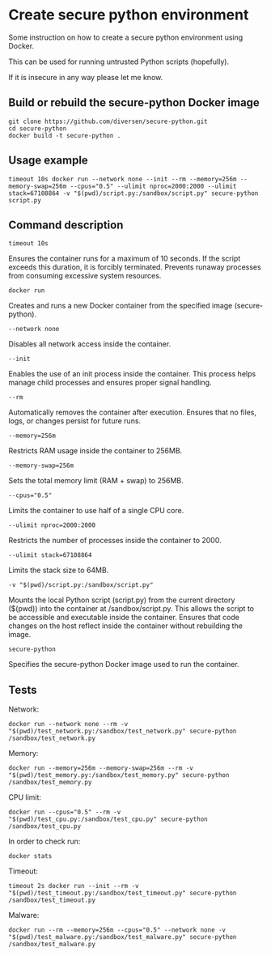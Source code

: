 # Create secure python environment

Some instruction on how to create a secure python environment using Docker.

This can be used for running untrusted Python scripts (hopefully).

If it is insecure in any way please let me know. 

## Build or rebuild the secure-python Docker image

    git clone https://github.com/diversen/secure-python.git
    cd secure-python
    docker build -t secure-python .

## Usage example

    timeout 10s docker run --network none --init --rm --memory=256m --memory-swap=256m --cpus="0.5" --ulimit nproc=2000:2000 --ulimit stack=67108864 -v "$(pwd)/script.py:/sandbox/script.py" secure-python script.py

## Command description

    timeout 10s

Ensures the container runs for a maximum of 10 seconds.
If the script exceeds this duration, it is forcibly terminated.
Prevents runaway processes from consuming excessive system resources.

    docker run

Creates and runs a new Docker container from the specified image (secure-python).

    --network none

Disables all network access inside the container.

    --init

Enables the use of an init process inside the container. This process helps manage child processes and ensures proper signal handling.

    --rm

Automatically removes the container after execution.
Ensures that no files, logs, or changes persist for future runs.

    --memory=256m

Restricts RAM usage inside the container to 256MB.

    --memory-swap=256m

Sets the total memory limit (RAM + swap) to 256MB.

    --cpus="0.5"

Limits the container to use half of a single CPU core.

    --ulimit nproc=2000:2000

Restricts the number of processes inside the container to 2000.

    --ulimit stack=67108864

Limits the stack size to 64MB.

    -v "$(pwd)/script.py:/sandbox/script.py"

Mounts the local Python script (script.py) from the current directory ($(pwd)) into the container at /sandbox/script.py.
This allows the script to be accessible and executable inside the container.
Ensures that code changes on the host reflect inside the container without rebuilding the image.

    secure-python

Specifies the secure-python Docker image used to run the container.

## Tests

Network:

    docker run --network none --rm -v "$(pwd)/test_network.py:/sandbox/test_network.py" secure-python /sandbox/test_network.py

Memory:

    docker run --memory=256m --memory-swap=256m --rm -v "$(pwd)/test_memory.py:/sandbox/test_memory.py" secure-python /sandbox/test_memory.py

CPU limit:

    docker run --cpus="0.5" --rm -v "$(pwd)/test_cpu.py:/sandbox/test_cpu.py" secure-python /sandbox/test_cpu.py

In order to check run:

    docker stats

Timeout:

    timeout 2s docker run --init --rm -v "$(pwd)/test_timeout.py:/sandbox/test_timeout.py" secure-python /sandbox/test_timeout.py

Malware:

    docker run --rm --memory=256m --cpus="0.5" --network none -v "$(pwd)/test_malware.py:/sandbox/test_malware.py" secure-python /sandbox/test_malware.py

